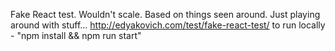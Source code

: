 Fake React test.
Wouldn't scale. Based on things seen around.
Just playing around with stuff...
http://edyakovich.com/test/fake-react-test/
to run locally - "npm install && npm run start"
